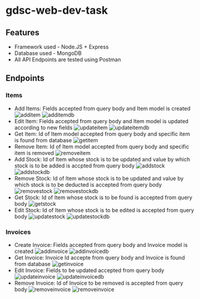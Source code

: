 # gdsc-web-dev-task

## Features
- Framework used - Node.JS + Express
- Database used - MongoDB
- All API Endpoints are tested using Postman

## Endpoints
### Items
- Add Items: Fields accepted from query body and Item model is created
  ![additem](https://github.com/omanaokar/gdsc-web-dev-task/assets/37632805/7878f92c-f5d7-4459-ae74-35b65f708516)
  ![additemdb](https://github.com/omanaokar/gdsc-web-dev-task/assets/37632805/ebadf631-7184-4e31-9068-a0ce19a212c6)
- Edit Item: Fields accepted from query body and Item model is updated according to new fields
  ![updateitem](https://github.com/omanaokar/gdsc-web-dev-task/assets/37632805/d26e9e91-4bb8-46e6-9753-e3be7eb7c0c1)
  ![updateitemdb](https://github.com/omanaokar/gdsc-web-dev-task/assets/37632805/ff59d3d3-1020-47e0-ad35-5e2313f88380)
- Get Item: Id of Item model accepted from query body and specific item is found from database
  ![getitem](https://github.com/omanaokar/gdsc-web-dev-task/assets/37632805/ee22c757-529a-462c-8f9f-2af50be9eb8c)
- Remove Item: Id of Item model accepted from query body and specific item is removed
 ![removeitem](https://github.com/omanaokar/gdsc-web-dev-task/assets/37632805/26009564-6b46-4308-85a9-843a068c2286)
- Add Stock: Id of Item whose stock is to be updated and value by which stock is to be added is accpted from query body
  ![addstock](https://github.com/omanaokar/gdsc-web-dev-task/assets/37632805/d6bcf5fd-aab9-4001-8679-c4ed94385f30)
  ![addstockdb](https://github.com/omanaokar/gdsc-web-dev-task/assets/37632805/c296194f-4b47-4b50-aa37-3a57dc1bbfdd)
- Remove Stock: Id of Item whose stock is to be updated and value by which stock is to be deducted is accepted from query body
  ![removestock](https://github.com/omanaokar/gdsc-web-dev-task/assets/37632805/506b4907-e887-485b-af4a-d82ca65b1dcc)
  ![removestockdb](https://github.com/omanaokar/gdsc-web-dev-task/assets/37632805/5930e0ce-cbc1-4bc7-bb9f-19de95e50ad9)
- Get Stock: Id of Item whose stock is to be found is accepted from query body
  ![getstock](https://github.com/omanaokar/gdsc-web-dev-task/assets/37632805/08099cf0-4af3-415b-8887-b904eb897b81)
- Edit Stock: Id of Item whose stock is to be edited is accepted from query body
  ![updatestock](https://github.com/omanaokar/gdsc-web-dev-task/assets/37632805/82edbe00-33c9-4e3e-8bf3-b386561ac81e)
  ![updatestockdb](https://github.com/omanaokar/gdsc-web-dev-task/assets/37632805/af7337f5-29b3-44a9-921f-76f9fb7638c9)

### Invoices
- Create Invoice: Fields accepted from query body and Invoice model is created
  ![addinvoice](https://github.com/omanaokar/gdsc-web-dev-task/assets/37632805/22cbeeac-2339-4a95-a5ea-1186ad2c576a)
  ![addinvoicedb](https://github.com/omanaokar/gdsc-web-dev-task/assets/37632805/39333bba-ebe1-4667-81f8-74cbd1ae070a)
- Get Invoice: Invoice Id accepte from query body and Invoice is found from database
  ![getinvoice](https://github.com/omanaokar/gdsc-web-dev-task/assets/37632805/b72611f5-80da-46c3-9e83-e6c9ffca55d5)
- Edit Invoice: Fields to be updated accepted from query body
  ![updateinvoice](https://github.com/omanaokar/gdsc-web-dev-task/assets/37632805/acb8c9d0-5c1a-40fc-8522-e30d2cc1fcf4)
  ![updateinvoicedb](https://github.com/omanaokar/gdsc-web-dev-task/assets/37632805/6ea3eed6-11b9-49e4-b91f-b303d777117b)
- Remove Invoice: Id of Invoice to be removed is accepted from query body
  ![removeinvoice](https://github.com/omanaokar/gdsc-web-dev-task/assets/37632805/1dce4ec7-cf19-4c12-9ecd-aa1dee07e6af)
  ![removeinvoice](https://github.com/omanaokar/gdsc-web-dev-task/assets/37632805/34f8ce95-441d-4a6f-89fe-71ea8952740a)

